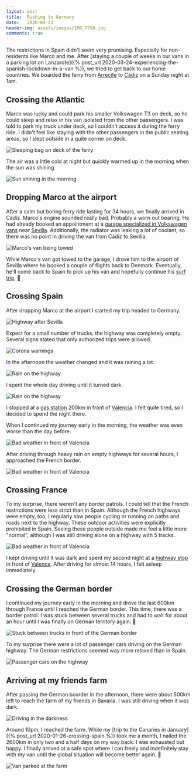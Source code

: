 ```yaml
---
layout: post
title:  Rushing to Germany
date:   2020-04-23
header-img: assets/images/IMG_7758.jpg
comments: true
---
```


The restrictions in Spain didn't seem very promising. Especially for non-residents like Marco and me. After [staying a couple of weeks in our vans in a parking lot on Lanzarote]({% post_url 2020-03-24-experiencing-the-spanish-lockdown-in-a-van %}), we tried to get back to our home countries. We boarded the ferry from [Arrecife](https://www.google.com/maps/place/Arrecife,+Las+Palmas,+Spain/) to [Cádiz](https://www.google.com/maps/place/C%C3%A1diz,+Spain/) on a Sunday night at 1am.

## Crossing the Atlantic

Marco was lucky and could park his smaller Volkswagen T3 on deck, so he could sleep and relax in his van isolated from the other passengers. I was told to park my truck under deck, so I couldn't access it during the ferry ride. I didn't feel like staying with the other passengers in the public seating areas, so I slept outside in a quite corner on deck.

![Sleeping bag on deck of the ferry](/assets/images/IMG_7732.jpg)

The air was a little cold at night but quickly warmed up in the morning when the sun was shining.

![Sun shining in the morning](/assets/images/IMG_7733.jpg)

## Dropping Marco at the airport

After a calm but boring ferry ride lasting for 34 hours, we finally arrived in Cádiz. Marco's engine sounded really bad. Probably a worn out bearing. He had already booked an appointment at a [garage specialized in Volkswagen vans](http://www.karvans.com/) near [Sevilla](https://www.google.com/maps/place/Seville,+Spain/). Additionally, the radiator was leaking a lot of coolant, so there was no point in driving the van from Cádiz to Sevilla.

![Marco's van being towed](/assets/images/IMG_7739.jpg)

While Marco's van got towed to the garage, I drove him to the airport of Sevilla where he booked a couple of flights back to Denmark. Eventually, he'll come back to Spain to pick up his van and hopefully continue his [surf trip](https://marcos-surf-journal.github.io/). :pray:

## Crossing Spain

After dropping Marco at the airport I started my trip headed to Germany.

![Highway after Sevilla](/assets/images/IMG_7740.jpg)

Expect for a small number of trucks, the highway was completely empty. Several signs stated that only authorized trips were allowed.

![Corona warnings](/assets/images/IMG_7758.jpg)

In the afternoon the weather changed and it was raining a lot.

![Rain on the highway](/assets/images/IMG_7762.jpg)

I spent the whole day driving until it turned dark.

![Rain on the highway](/assets/images/IMG_7764.jpg)

I stopped at a [gas station](https://www.google.com/maps/place/Estaci%C3%B3n+de+servicio+Cepsa/) 200km in front of [Valencia](https://www.google.com/maps/place/Valencia,+Spain/). I felt quite tired, so I decided to spend the night there.

When I continued my journey early in the morning, the weather was even worse than the day before.

![Bad weather in front of Valencia](/assets/images/IMG_7767.jpg)

After driving through heavy rain on empty highways for several hours, I approached the French border.

![Bad weather in front of Valencia](/assets/images/IMG_7779.jpg)

## Crossing France

To my surprise, there weren't any border patrols. I could tell that the French restrictions were less strict than in Spain. Although the French highways were empty, too, I regularly saw people cycling or running on paths and roads next to the highway. These outdoor activities were explicitly prohibited in Spain. Seeing these people outside made me feel a little more "normal", although I was still driving alone on a highway with 5 tracks.

![Bad weather in front of Valencia](/assets/images/IMG_7793.jpg)

I kept driving until it was dark and spent my second night at a [highway stop](https://www.google.com/maps/place/Station+De+Service+Eni+%2B+Brioche+Dor%C3%A9e/) in front of [Valence](https://www.google.com/maps/place/26000+Valence,+France/). After driving for almost 14 hours, I felt asleep immediately.

## Crossing the German border

I continued my journey early in the morning and drove the last 600km through France until I reached the German border. This time, there was a border patrol. I was stuck between several trucks and had to wait for about an hour until I was finally on German territory again. :tada:

![Stuck between trucks in front of the German border](/assets/images/IMG_7802.jpg)

To my surprise there were a lot of passenger cars driving on the German highway. The German restrictions seemed way more relaxed than in Spain.

![Passenger cars on the highway](/assets/images/IMG_7813.jpg)

## Arriving at my friends farm

After passing the German boarder in the afternoon, there were about 500km left to reach the farm of my friends in Bavaria. I was still driving when it was dark.

![Driving in the darkness](/assets/images/IMG_7821.jpg)

Around 10pm, I reached the farm. While my [trip to the Canaries in January]({% post_url 2020-01-26-crossing-spain %}) took me a month, I nailed the 2600km in only two and a half days on my way back. I was exhausted but happy. I finally arrived at a safe spot where I can freely and indefinitely stay with my van until the global situation will become better again. :pray:

![Van parked at the farm](/assets/images/IMG_7831.jpg)
